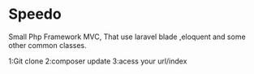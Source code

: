 # Speedo
Small Php Framework MVC, That use laravel blade ,eloquent and some other common classes.

1:Git clone
2:composer update
3:acess your url/index

